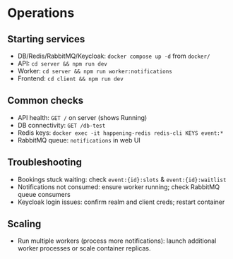 # Operations

## Starting services
- DB/Redis/RabbitMQ/Keycloak: `docker compose up -d` from `docker/`
- API: `cd server && npm run dev`
- Worker: `cd server && npm run worker:notifications`
- Frontend: `cd client && npm run dev`

## Common checks
- API health: `GET /` on server (shows Running)
- DB connectivity: `GET /db-test`
- Redis keys: `docker exec -it happening-redis redis-cli KEYS event:*`
- RabbitMQ queue: `notifications` in web UI

## Troubleshooting
- Bookings stuck waiting: check `event:{id}:slots` & `event:{id}:waitlist`
- Notifications not consumed: ensure worker running; check RabbitMQ queue consumers
- Keycloak login issues: confirm realm and client creds; restart container

## Scaling
- Run multiple workers (process more notifications): launch additional worker processes or scale container replicas.
